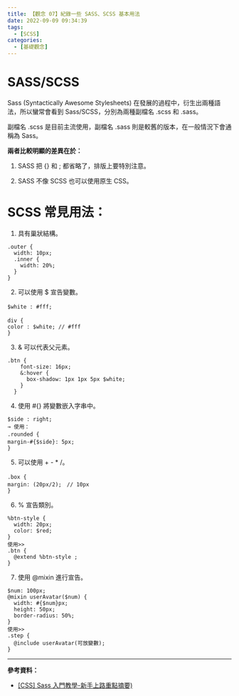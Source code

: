 ```yaml
---
title: 【觀念 07】紀錄一些 SASS、SCSS 基本用法
date: 2022-09-09 09:34:39
tags:
  - [SCSS]
categories:
  - [基礎觀念]
---
```


# SASS/SCSS

Sass (Syntactically Awesome Stylesheets) 在發展的過程中，衍生出兩種語法，所以蠻常會看到 Sass/SCSS，分別為兩種副檔名 .scss 和 .sass。

<!-- more -->

副檔名 .scss 是目前主流使用，副檔名 .sass 則是較舊的版本，在一般情況下會通稱為 Sass。

**兩者比較明顯的差異在於：**

1. SASS 把 {} 和 ; 都省略了，排版上要特別注意。

2. SASS 不像 SCSS 也可以使用原生 CSS。

# SCSS 常見用法：

1. 具有巢狀結構。

```
.outer {
  width: 10px;
  .inner {
    width: 20%;
  }
}
```

2. 可以使用 $ 宣告變數。

```
$white : #fff;　

div {　　　
color : $white; // #fff
}
```

3. & 可以代表父元素。

```
.btn {
    font-size: 16px;
    &:hover {
      box-shadow: 1px 1px 5px $white;
    }
  }
```

4. 使用 #{} 將變數嵌入字串中。

```
$side : right;
→ 使用：
.rounded {　　　　
margin-#{$side}: 5px;　　
}
```

5. 可以使用 + - \* /。

```
.box {　　　　
margin: (20px/2);　// 10px
}
```

6. % 宣告類別。

```
%btn-style {
  width: 20px;
  color: $red;
}
使用>>
.btn {
  @extend %btn-style ;
}
```

7. 使用 @mixin 進行宣告。

```
$num: 100px;
@mixin userAvatar($num) {
  width: #{$num}px;
  height: 50px;
  border-radius: 50%;
}
使用>>
.step {
  @include userAvatar(可放變數);
}
```

---

**參考資料：**

- [[CSS] Sass 入門教學-新手上路重點摘要)](https://ithelp.ithome.com.tw/articles/10244301)
